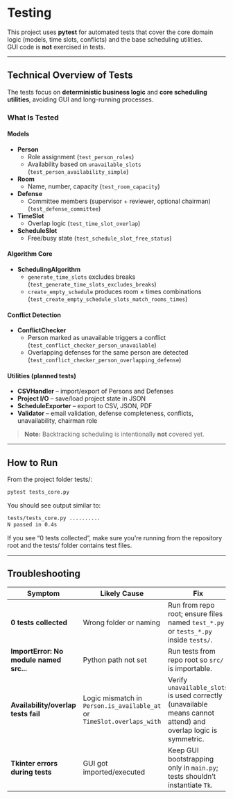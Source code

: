 # Testing

This project uses **pytest** for automated tests that cover the core domain logic (models, time slots, conflicts) and the base scheduling utilities.  
GUI code is **not** exercised in tests.

---

## Technical Overview of Tests

The tests focus on **deterministic business logic** and **core scheduling utilities**, avoiding GUI and long-running processes.

### What Is Tested

#### Models
- **Person**
  - Role assignment (`test_person_roles`)
  - Availability based on `unavailable_slots` (`test_person_availability_simple`)
- **Room**
  - Name, number, capacity (`test_room_capacity`)
- **Defense**
  - Committee members (supervisor + reviewer, optional chairman) (`test_defense_committee`)
- **TimeSlot**
  - Overlap logic (`test_time_slot_overlap`)
- **ScheduleSlot**
  - Free/busy state (`test_schedule_slot_free_status`)

#### Algorithm Core
- **SchedulingAlgorithm**
  - `generate_time_slots` excludes breaks (`test_generate_time_slots_excludes_breaks`)
  - `create_empty_schedule` produces room × times combinations (`test_create_empty_schedule_slots_match_rooms_times`)

#### Conflict Detection
- **ConflictChecker**
  - Person marked as unavailable triggers a conflict (`test_conflict_checker_person_unavailable`)
  - Overlapping defenses for the same person are detected (`test_conflict_checker_person_overlapping_defense`)

#### Utilities (planned tests)
- **CSVHandler** – import/export of Persons and Defenses
- **Project I/O** – save/load project state in JSON
- **ScheduleExporter** – export to CSV, JSON, PDF
- **Validator** – email validation, defense completeness, conflicts, unavailability, chairman role

> **Note:** Backtracking scheduling is intentionally **not** covered yet.

---

## How to Run

From the project folder tests/:

```bash
pytest tests_core.py
```

You should see output similar to:

```bash
tests/tests_core.py ..........
N passed in 0.4s
```

If you see “0 tests collected”, make sure you’re running from the repository root and the tests/ folder contains test files.

---

## Troubleshooting

| Symptom | Likely Cause | Fix |
|---------|--------------|-----|
| **0 tests collected** | Wrong folder or naming | Run from repo root; ensure files named `test_*.py` or `tests_*.py` inside `tests/`. |
| **ImportError: No module named src...** | Python path not set | Run tests from repo root so `src/` is importable. |
| **Availability/overlap tests fail** | Logic mismatch in `Person.is_available_at` or `TimeSlot.overlaps_with` | Verify `unavailable_slots` is used correctly (unavailable means cannot attend) and overlap logic is symmetric. |
| **Tkinter errors during tests** | GUI got imported/executed | Keep GUI bootstrapping only in `main.py`; tests shouldn’t instantiate `Tk`. |

